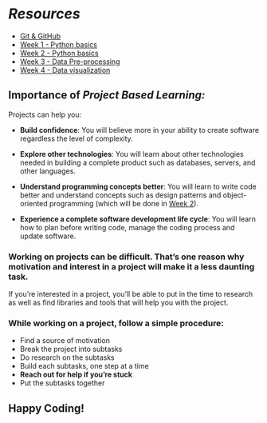 # *Resources*

- [Git & GitHub](git_github/git_basics.md)
- [Week 1 - Python basics](python_basics/python_basics_1.md)
- [Week 2 - Python basics](python_basics/python_basics_2.md)
- [Week 3 - Data Pre-processing](data_science/data_preprocessing.md)
- [Week 4 - Data visualization](data_science/data-visualisation.md)
## Importance of *Project Based Learning:*
Projects can help you:

* **Build confidence**: You will believe more in your ability to create software regardless the level of complexity.

* **Explore other technologies**: You will learn about other technologies needed in building a complete product such as databases, servers, and other languages.

* **Understand programming concepts better**: You will learn to write code better and understand concepts such as design patterns and object-oriented programming (which will be done in [Week 2](https://github.com/ProjectBasedLearning/resources/blob/master/Python_basics2.md)). 

* **Experience a complete software development life cycle**: You will learn how to plan before writing code, manage the coding process and update software.


### Working on projects can be difficult. That’s one reason why motivation and interest in a project will make it a less daunting task.
If you’re interested in a project, you’ll be able to put in the time to research as well as find libraries and tools that will help you with the project.
### While working on a project, follow a simple procedure:
* Find a source of motivation
* Break the project into subtasks
* Do research on the subtasks
* Build each subtasks, one step at a time
* **Reach out for help if you’re stuck**
* Put the subtasks together

## Happy Coding!
